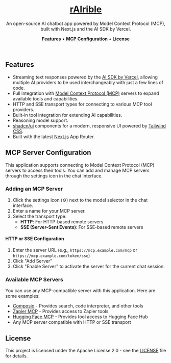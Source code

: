 <a href="https://mcp.scira.ai">
  <h1 align="center">rAIrible</h1>
</a>

<p align="center">
  An open-source AI chatbot app powered by Model Context Protocol (MCP), built with Next.js and the AI SDK by Vercel.
</p>

<p align="center">
  <a href="#features"><strong>Features</strong></a> •
  <a href="#mcp-server-configuration"><strong>MCP Configuration</strong></a> •
  <a href="#license"><strong>License</strong></a>
</p>
<br/>

## Features

- Streaming text responses powered by the [AI SDK by Vercel](https://sdk.vercel.ai/docs), allowing multiple AI providers to be used interchangeably with just a few lines of code.
- Full integration with [Model Context Protocol (MCP)](https://modelcontextprotocol.io) servers to expand available tools and capabilities.
- HTTP and SSE transport types for connecting to various MCP tool providers.
- Built-in tool integration for extending AI capabilities.
- Reasoning model support.
- [shadcn/ui](https://ui.shadcn.com/) components for a modern, responsive UI powered by [Tailwind CSS](https://tailwindcss.com).
- Built with the latest [Next.js](https://nextjs.org) App Router.

## MCP Server Configuration

This application supports connecting to Model Context Protocol (MCP) servers to access their tools. You can add and manage MCP servers through the settings icon in the chat interface.

### Adding an MCP Server

1. Click the settings icon (⚙️) next to the model selector in the chat interface.
2. Enter a name for your MCP server.
3. Select the transport type:
   - **HTTP**: For HTTP-based remote servers
   - **SSE (Server-Sent Events)**: For SSE-based remote servers

#### HTTP or SSE Configuration

1. Enter the server URL (e.g., `https://mcp.example.com/mcp` or `https://mcp.example.com/token/sse`)
2. Click "Add Server"
3. Click "Enable Server" to activate the server for the current chat session.

### Available MCP Servers

You can use any MCP-compatible server with this application. Here are some examples:

- [Composio](https://composio.dev/mcp) - Provides search, code interpreter, and other tools
- [Zapier MCP](https://zapier.com/mcp) - Provides access to Zapier tools
- [Hugging Face MCP](https://huggingface.co/mcp) - Provides tool access to Hugging Face Hub
- Any MCP server compatible with HTTP or SSE transport

## License

This project is licensed under the Apache License 2.0 - see the [LICENSE](LICENSE) file for details.